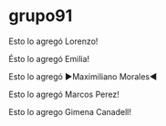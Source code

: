 # grupo91
Esto lo agregó Lorenzo!

Ésto lo agregó Emilia!

Esto lo agregó  ►Maximiliano Morales◄

Esto lo agregó Marcos Perez!

Esto lo agrego Gimena Canadell!

